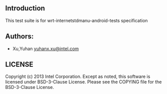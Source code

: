 ## Introduction

This test suite is for wrt-internetstdmanu-android-tests specification

## Authors:

* Xu,Yuhan <yuhanx.xu@intel.com>

## LICENSE

Copyright (c) 2013 Intel Corporation.
Except as noted, this software is licensed under BSD-3-Clause License.
Please see the COPYING file for the BSD-3-Clause License.
